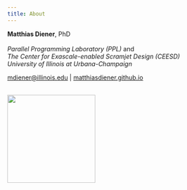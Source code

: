 ```yaml
---
title: About
---
```


**Matthias Diener**,
PhD<br><br>
*Parallel Programming Laboratory (PPL)* and<br>
*The Center for Exascale-enabled Scramjet Design (CEESD)* <br>
*University of Illinois at Urbana-Champaign*<br>

<a href="mailto:mdiener@illinois.edu">mdiener@illinois.edu</a> \| <a href="https://matthiasdiener.github.io">matthiasdiener.github.io</a> <br>

<br>

<img src="https://charm.cs.illinois.edu/images/header_ppllogo.png" width="200px">
<!-- <img src="http://illinois.edu/assets/img/branding/wordmark_vertical.png" width="200px"> -->

<!-- QR code -->
<!-- TU Berlin pic -->
<!-- UFRGS pic -->
